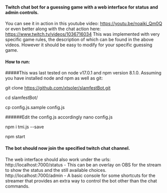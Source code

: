 #### Twitch chat bot for a guessing game with a web interface for status and admin controls.
You can see it in action in this youtube video: https://youtu.be/noaikj_Qm0Q or even better along with the chat action here: https://www.twitch.tv/videos/1036716034
This was implemented with very specific game rules, the description of which can be found in the above videos.
However it should be easy to modify for your specific guessing game.

#### How to run:
#####This was last tested on node v17.0.1 and npm version 8.1.0.
Assuming you have installed node and npm as well as git:

git clone https://github.com/xtsoler/slamfestBot.git

cd slamfestBot/

cp config.js.sample config.js

######Edit the config.js accordingly
nano config.js

npm i tmi.js --save

npm start

#### The bot should now join the specified twitch chat channel.
The web interface should also work under the urls:
http://localhost:7000/status - This can be an overlay on OBS for the stream to show the status and the still available choices.
http://localhost:7000/admin - A basic console for some shortcuts for the streamer that provides an extra way to control the bot other than the chat commands.
